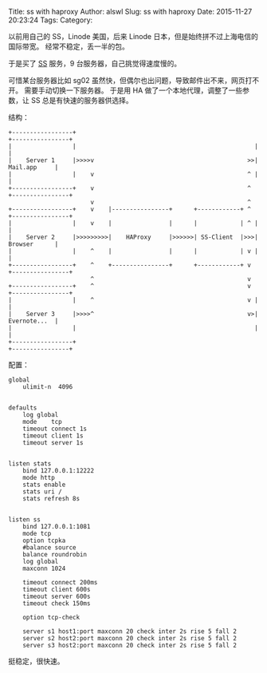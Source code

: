 Title: ss with haproxy
Author: alswl
Slug: ss with haproxy
Date: 2015-11-27 20:23:24
Tags: 
Category: 


以前用自己的 SS，Linode 美国，后来 Linode 日本，但是始终拼不过上海电信的国际带宽。
经常不稳定，丢一半的包。

于是买了 [SS](https://portal.shadowsocks.com/aff.php?aff=4215) 服务，9 台服务器，自己挑觉得速度慢的。

可惜某台服务器比如 sg02 虽然快，但偶尔也出问题，导致邮件出不来，网页打不开。
需要手动切换一下服务器。
于是用 HA 做了一个本地代理，调整了一些参数，让 SS 总是有快速的服务器供选择。

结构：

```
+-----------------+                                                  +----------------+
|                 |                                                  |                |
|    Server 1     |>>>>v                                           >>|   Mail.app     |
|                 |    v                                           ^ |                |
+-----------------+    v                                           ^ +----------------+
                       v                                           ^
+-----------------+    v    |----------------+      +------------+ ^ +----------------+
|                 |    v    |                |      |            | ^ |                |
|    Server 2     |>>>>>>>>>|    HAProxy     |>>>>>>| SS-Client  |>>>|   Browser      |
|                 |    ^    |                |      |            | v |                |
+-----------------+    ^    +----------------+      +------------+ v +----------------+
                       ^                                           v   
+-----------------+    ^                                           v +----------------+
|                 |    ^                                           v |                |
|    Server 3     |>>>>^                                           v>|   Evernote...  |
|                 |                                                  |                |
+-----------------+                                                  +----------------+
```

配置：


```
global
	ulimit-n  4096


defaults
	log global
	mode    tcp
	timeout connect 1s
    timeout client 1s
    timeout server 1s


listen stats
    bind 127.0.0.1:12222
    mode http
    stats enable
    stats uri /
    stats refresh 8s


listen ss
    bind 127.0.0.1:1081
    mode tcp
    option tcpka
    #balance source
    balance roundrobin
    log global
    maxconn 1024

	timeout connect 200ms
    timeout client 600s
    timeout server 600s
    timeout check 150ms

    option tcp-check

	server s1 host1:port maxconn 20 check inter 2s rise 5 fall 2
	server s2 host2:port maxconn 20 check inter 2s rise 5 fall 2
	server s3 host2:port maxconn 20 check inter 2s rise 5 fall 2
```


挺稳定，很快速。
